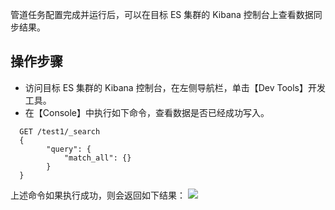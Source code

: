 管道任务配置完成并运行后，可以在目标 ES 集群的 Kibana 控制台上查看数据同步结果。

## 操作步骤
- 访问目标 ES 集群的 Kibana 控制台，在左侧导航栏，单击【Dev Tools】开发工具。
- 在【Console】中执行如下命令，查看数据是否已经成功写入。
```
  GET /test1/_search
  {
		"query": {
			"match_all": {}
		}
  }
```
  上述命令如果执行成功，则会返回如下结果：
  ![](https://main.qcloudimg.com/raw/ae3f111a005ca9f9fcbdd9a640fcaf3f.png)
